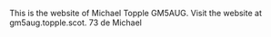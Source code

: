 This is the website of Michael Topple GM5AUG.
Visit the website at gm5aug.topple.scot.
73 de Michael
